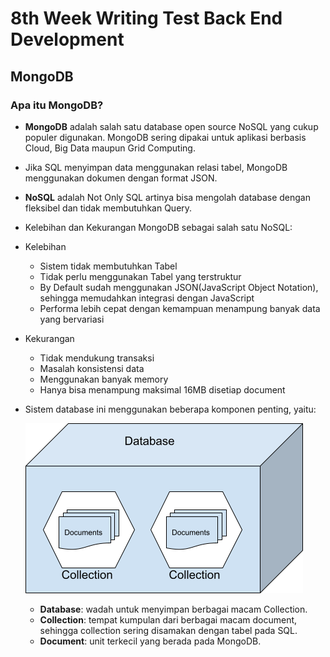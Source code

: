 # 8th Week Writing Test Back End Development
## MongoDB
### Apa itu MongoDB?
- **MongoDB** adalah salah satu database open source NoSQL yang cukup populer digunakan. MongoDB sering dipakai untuk aplikasi berbasis Cloud, Big Data maupun Grid Computing.
- Jika SQL menyimpan data menggunakan relasi tabel, MongoDB menggunakan dokumen dengan format JSON.
- **NoSQL** adalah Not Only SQL artinya bisa mengolah database dengan fleksibel dan tidak membutuhkan Query.
- Kelebihan dan Kekurangan MongoDB sebagai salah satu NoSQL:
- Kelebihan
  - Sistem tidak membutuhkan Tabel
  - Tidak perlu menggunakan Tabel yang terstruktur
  - By Default sudah menggunakan JSON(JavaScript Object Notation), sehingga memudahkan integrasi dengan JavaScript
  - Performa lebih cepat dengan kemampuan menampung banyak data yang bervariasi
- Kekurangan
  - Tidak mendukung transaksi
  - Masalah konsistensi data
  - Menggunakan banyak memory
  - Hanya bisa menampung maksimal 16MB disetiap document
- Sistem database ini menggunakan beberapa komponen penting, yaitu:

  ![Anatomi](/week-8/database-MongoDB.png)

  - **Database**: wadah untuk menyimpan berbagai macam Collection.
  - **Collection**: tempat kumpulan dari berbagai macam document, sehingga collection sering disamakan dengan tabel pada SQL.
  - **Document**: unit terkecil yang berada pada MongoDB.





